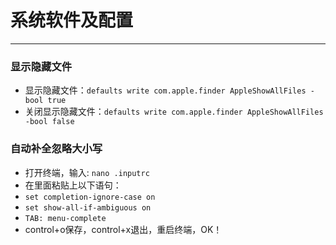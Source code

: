 # 系统软件及配置

---

<!--sec data-title="MacOS常用设置" data-id="system_0" data-show=true ces-->

### 显示隐藏文件
* 显示隐藏文件：`defaults write com.apple.finder AppleShowAllFiles -bool true`
* 关闭显示隐藏文件：`defaults write com.apple.finder AppleShowAllFiles -bool false`

### 自动补全忽略大小写
* 打开终端，输入: `nano .inputrc`
* 在里面粘贴上以下语句：
 * `set completion-ignore-case on`
 * `set show-all-if-ambiguous on`
 * `TAB: menu-complete`
* control+o保存，control+x退出，重启终端，OK！

<!--endsec-->